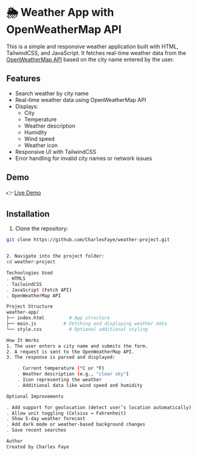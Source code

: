 # 🌦️ Weather App with OpenWeatherMap API

This is a simple and responsive weather application built with HTML, TailwindCSS, and JavaScript. It fetches real-time weather data from the [OpenWeatherMap API](https://openweathermap.org/api) based on the city name entered by the user.

## Features

- Search weather by city name
- Real-time weather data using OpenWeatherMap API
- Displays:
  - City 
  - Temperature
  - Weather description
  - Humidity
  - Wind speed
  - Weather icon
- Responsive UI with TailwindCSS
- Error handling for invalid city names or network issues

## Demo

👉 [Live Demo](https://weather-project-self-beta.vercel.app/)  


## Installation

1. Clone the repository:

```bash
git clone https://github.com/CharlesFaye/weather-project.git


2. Navigate into the project folder:
cd weather-project

Technologies Used
. HTML5
. TailwindCSS
. JavaScript (Fetch API)
. OpenWeatherMap API

Project Structure
weather-app/
├── index.html         # App structure
├── main.js          # Fetching and displaying weather data
└── style.css          # Optional additional styling

How It Works
1. The user enters a city name and submits the form.
2. A request is sent to the OpenWeatherMap API.
3. The response is parsed and displayed:

    . Current temperature (°C or °F)
    . Weather description (e.g., "clear sky")
    . Icon representing the weather
    . Additional data like wind speed and humidity

Optional Improvements

. Add support for geolocation (detect user’s location automatically)
. Allow unit toggling (Celsius ↔ Fahrenheit)
. Show 5-day weather forecast
. Add dark mode or weather-based background changes
. Save recent searches

Author
Created by Charles Faye